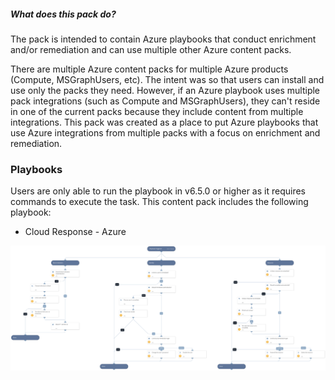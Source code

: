 ##### What does this pack do?

The pack is intended to contain Azure playbooks that conduct enrichment and/or remediation and can use multiple other Azure 
content packs.

There are multiple Azure content packs for multiple Azure products (Compute, MSGraphUsers, etc).  The intent was so that 
users can install and use only the packs they need.  However, if an Azure playbook uses multiple pack integrations (such 
as Compute and MSGraphUsers), they can't reside in one of the current packs because they include content from multiple integrations.  This 
pack was created as a place to put Azure playbooks that use Azure integrations from multiple packs with a focus on enrichment and 
remediation.


### Playbooks

Users are only able to run the playbook in v6.5.0 or higher as it requires commands to execute the task.
This content pack includes the following playbook: 
- Cloud Response - Azure

![Cloud Response - Azure](https://raw.githubusercontent.com/demisto/content/37db8986e1fd776d2264975f321ef82022c24512/Packs/Azure-Enrichment-Remediation/doc_files/Cloud_Response_-_Azure.png)
